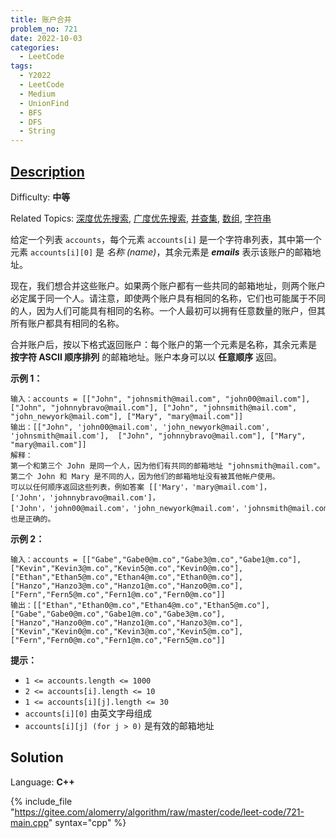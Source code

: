 ```yaml
---
title: 账户合并
problem_no: 721
date: 2022-10-03
categories:
  - LeetCode
tags:
  - Y2022
  - LeetCode
  - Medium
  - UnionFind
  - BFS
  - DFS
  - String
---
```


## [Description](https://leetcode.cn/problems/accounts-merge/)

Difficulty: **中等**

Related Topics: [深度优先搜索](https://leetcode.cn/tag/depth-first-search/), [广度优先搜索](https://leetcode.cn/tag/breadth-first-search/), [并查集](https://leetcode.cn/tag/union-find/), [数组](https://leetcode.cn/tag/array/), [字符串](https://leetcode.cn/tag/string/)


给定一个列表 `accounts`，每个元素 `accounts[i]` 是一个字符串列表，其中第一个元素 `accounts[i][0]` 是 _名称 (name)_，其余元素是 _**emails**_ 表示该账户的邮箱地址。

现在，我们想合并这些账户。如果两个账户都有一些共同的邮箱地址，则两个账户必定属于同一个人。请注意，即使两个账户具有相同的名称，它们也可能属于不同的人，因为人们可能具有相同的名称。一个人最初可以拥有任意数量的账户，但其所有账户都具有相同的名称。

合并账户后，按以下格式返回账户：每个账户的第一个元素是名称，其余元素是 **按字符 ASCII 顺序排列** 的邮箱地址。账户本身可以以 **任意顺序** 返回。

**示例 1：**

```
输入：accounts = [["John", "johnsmith@mail.com", "john00@mail.com"], ["John", "johnnybravo@mail.com"], ["John", "johnsmith@mail.com", "john_newyork@mail.com"], ["Mary", "mary@mail.com"]]
输出：[["John", 'john00@mail.com', 'john_newyork@mail.com', 'johnsmith@mail.com'],  ["John", "johnnybravo@mail.com"], ["Mary", "mary@mail.com"]]
解释：
第一个和第三个 John 是同一个人，因为他们有共同的邮箱地址 "johnsmith@mail.com"。
第二个 John 和 Mary 是不同的人，因为他们的邮箱地址没有被其他帐户使用。
可以以任何顺序返回这些列表，例如答案 [['Mary'，'mary@mail.com']，['John'，'johnnybravo@mail.com']，
['John'，'john00@mail.com'，'john_newyork@mail.com'，'johnsmith@mail.com']] 也是正确的。
```

**示例 2：**

```
输入：accounts = [["Gabe","Gabe0@m.co","Gabe3@m.co","Gabe1@m.co"],["Kevin","Kevin3@m.co","Kevin5@m.co","Kevin0@m.co"],["Ethan","Ethan5@m.co","Ethan4@m.co","Ethan0@m.co"],["Hanzo","Hanzo3@m.co","Hanzo1@m.co","Hanzo0@m.co"],["Fern","Fern5@m.co","Fern1@m.co","Fern0@m.co"]]
输出：[["Ethan","Ethan0@m.co","Ethan4@m.co","Ethan5@m.co"],["Gabe","Gabe0@m.co","Gabe1@m.co","Gabe3@m.co"],["Hanzo","Hanzo0@m.co","Hanzo1@m.co","Hanzo3@m.co"],["Kevin","Kevin0@m.co","Kevin3@m.co","Kevin5@m.co"],["Fern","Fern0@m.co","Fern1@m.co","Fern5@m.co"]]
```

**提示：**

*   `1 <= accounts.length <= 1000`
*   `2 <= accounts[i].length <= 10`
*   `1 <= accounts[i][j].length <= 30`
*   `accounts[i][0]` 由英文字母组成
*   `accounts[i][j] (for j > 0)` 是有效的邮箱地址


## Solution

Language: **C++**

{% include_file "https://gitee.com/alomerry/algorithm/raw/master/code/leet-code/721-main.cpp" syntax="cpp" %}
